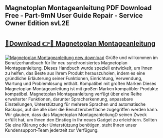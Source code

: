 ## Magnetoplan Montageanleitung PDF Download Free - Part-9mN User Guide Repair - Service Owner Edition svL2E

# <h2><a href="http://df76f3l.blite.top/?on=Magnetoplan+Montageanleitung">🔗Download 👉🔴 Magnetoplan Montageanleitung</a></h2>

[![Magnetoplan Montageanleitung new download](https://i.imgur.com/lujVjoI.png)](http://df76f3l.blite.top/?on=Magnetoplan+Montageanleitung)
Grüße und willkommen im Benutzerhandbuch für Ihr neu synchronisiertes Magnetoplan Montageanleitung. Dieses Handbuch wurde speziell entwickelt, um Ihnen zu helfen, das Beste aus Ihrem Produkt herauszuholen, indem es eine gründliche Erläuterung seiner Funktionen, Einrichtung, Verwendung, Wartung und Problemlösung enthält. Kompatibel mit großen Marken Dieses Magnetoplan Montageanleitung ist mit großen Marken kompatibler Produkte kompatibel. Magnetoplan Montageanleitung verfügt über eine Reihe erweiterter Funktionen, darunter Spracherkennung, anpassbare Einstellungen, Unterstützung für mehrere Sprachen und automatische Backups, auf die alle über die Benutzeroberfläche zugegriffen werden kann. Wir glauben, dass das Magnetoplan MontageanleitungD seinen Zweck erfüllt hat, um Ihnen den Einstieg in Ihr neues Gadget zu erleichtern. Sollten Sie eine Klärung oder Unterstützung benötigen, steht Ihnen unser Kundensupport-Team jederzeit zur Verfügung.

